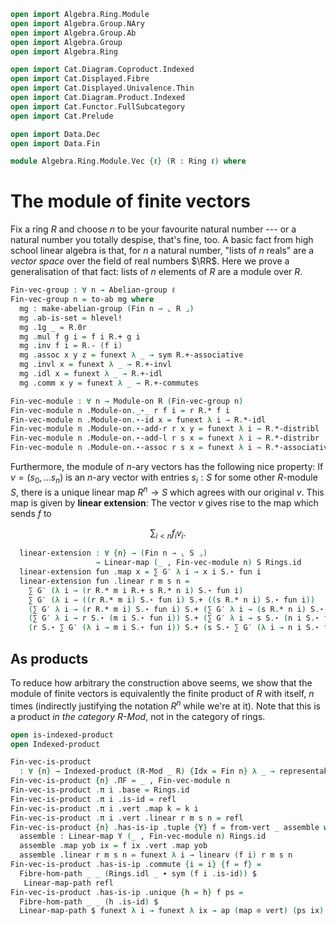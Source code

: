 ```agda
open import Algebra.Ring.Module
open import Algebra.Group.NAry
open import Algebra.Group.Ab
open import Algebra.Group
open import Algebra.Ring

open import Cat.Diagram.Coproduct.Indexed
open import Cat.Displayed.Fibre
open import Cat.Displayed.Univalence.Thin
open import Cat.Diagram.Product.Indexed
open import Cat.Functor.FullSubcategory
open import Cat.Prelude

open import Data.Dec
open import Data.Fin

module Algebra.Ring.Module.Vec {ℓ} (R : Ring ℓ) where
```

<!--
```agda
private module R = Ring-on (R .snd)
open make-abelian-group
open Module hiding (module R ; module G)
```
-->

# The module of finite vectors

Fix a ring $R$ and choose $n$ to be your favourite natural number --- or
a natural number you totally despise, that's fine, too. A basic fact
from high school linear algebra is that, for $n$ a natural number,
"lists of $n$ reals" are a _vector space_ over the field of real numbers
$\RR$. Here we prove a generalisation of that fact: lists of $n$
elements of $R$ are a module over $R$.

```agda
Fin-vec-group : ∀ n → Abelian-group ℓ
Fin-vec-group n = to-ab mg where
  mg : make-abelian-group (Fin n → ⌞ R ⌟)
  mg .ab-is-set = hlevel!
  mg .1g _ = R.0r
  mg .mul f g i = f i R.+ g i
  mg .inv f i = R.- (f i)
  mg .assoc x y z = funext λ _ → sym R.+-associative
  mg .invl x = funext λ _ → R.+-invl
  mg .idl x = funext λ _ → R.+-idl
  mg .comm x y = funext λ _ → R.+-commutes

Fin-vec-module : ∀ n → Module-on R (Fin-vec-group n)
Fin-vec-module n .Module-on._⋆_ r f i = r R.* f i
Fin-vec-module n .Module-on.⋆-id x = funext λ i → R.*-idl
Fin-vec-module n .Module-on.⋆-add-r r x y = funext λ i → R.*-distribl
Fin-vec-module n .Module-on.⋆-add-l r s x = funext λ i → R.*-distribr
Fin-vec-module n .Module-on.⋆-assoc r s x = funext λ i → R.*-associative
```

Furthermore, the module of $n$-ary vectors has the following nice
property: If $v = (s_0, ... s_n)$ is an $n$-ary vector with entries $s_i
: S$ for some other $R$-module $S$, there is a unique linear map $R^n
\to S$ which agrees with our original $v$.  This map is given by
**linear extension**: The vector $v$ gives rise to the map which sends
$f$ to

$$
\sum_{i < n} f_iv_i\text{.}
$$

<!--
```agda
module _ {ℓ′} (S : Module ℓ′ R) where
  private
    module S = Module S
    G′ = Abelian→Group-on (S .fst .snd)

  ∑-distr : ∀ {n} r (f : Fin n → ⌞ S ⌟)
          → r S.⋆ ∑ G′ f
          ≡ ∑ G′ λ i → r S.⋆ f i
  ∑-distr {n = zero} r f = S.⋆-group-hom.pres-id _
  ∑-distr {n = suc n} r f =
    r S.⋆ (f fzero S.+ ∑ G′ (λ e → f (fsuc e)))            ≡⟨ S.⋆-add-r r (f fzero) _ ⟩
    (r S.⋆ f fzero) S.+ ⌜ r S.⋆ ∑ G′ (λ e → f (fsuc e)) ⌝  ≡⟨ ap! (∑-distr {n} r (λ e → f (fsuc e))) ⟩
    (r S.⋆ f fzero) S.+ ∑ G′ (λ i → r S.⋆ f (fsuc i))      ∎
```
-->

```agda
  linear-extension : ∀ {n} → (Fin n → ⌞ S ⌟)
                   → Linear-map (_ , Fin-vec-module n) S Rings.id
  linear-extension fun .map x = ∑ G′ λ i → x i S.⋆ fun i
  linear-extension fun .linear r m s n =
    ∑ G′ (λ i → (r R.* m i R.+ s R.* n i) S.⋆ fun i)                          ≡⟨ ap (∑ G′) (funext λ i → S.⋆-add-l (r R.* m i) (s R.* n i) (fun i)) ⟩
    ∑ G′ (λ i → ((r R.* m i) S.⋆ fun i) S.+ ((s R.* n i) S.⋆ fun i))          ≡⟨ ∑-split (S .fst .snd) (λ i → (r R.* m i) S.⋆ fun i) (λ i → (s R.* n i) S.⋆ fun i) ⟩
    (∑ G′ λ i → (r R.* m i) S.⋆ fun i) S.+ (∑ G′ λ i → (s R.* n i) S.⋆ fun i) ≡˘⟨ ap₂ S._+_ (ap (∑ G′) (funext λ i → S.⋆-assoc r (m i) (fun i))) (ap (∑ G′) (funext λ i → S.⋆-assoc s (n i) (fun i))) ⟩
    (∑ G′ λ i → r S.⋆ (m i S.⋆ fun i)) S.+ (∑ G′ λ i → s S.⋆ (n i S.⋆ fun i)) ≡˘⟨ ap₂ S._+_ (∑-distr r λ i → m i S.⋆ fun i) (∑-distr s λ i → n i S.⋆ fun i) ⟩
    (r S.⋆ ∑ G′ (λ i → m i S.⋆ fun i)) S.+ (s S.⋆ ∑ G′ (λ i → n i S.⋆ fun i)) ∎
```

## As products

To reduce how arbitrary the construction above seems, we show that the
module of finite vectors is equivalently the finite product of $R$ with
itself, $n$ times (indirectly justifying the notation $R^n$ while we're
at it). Note that this is a product _in the category $R$-Mod_, not in
the category of rings.

```agda
open is-indexed-product
open Indexed-product

Fin-vec-is-product
  : ∀ {n} → Indexed-product (R-Mod _ R) {Idx = Fin n} λ _ → representable-module R
Fin-vec-is-product {n} .ΠF = _ , Fin-vec-module n
Fin-vec-is-product .π i .base = Rings.id
Fin-vec-is-product .π i .is-id = refl
Fin-vec-is-product .π i .vert .map k = k i
Fin-vec-is-product .π i .vert .linear r m s n = refl
Fin-vec-is-product {n} .has-is-ip .tuple {Y} f = from-vert _ assemble where
  assemble : Linear-map Y (_ , Fin-vec-module n) Rings.id
  assemble .map yob ix = f ix .vert .map yob
  assemble .linear r m s n = funext λ i → linearv (f i) r m s n
Fin-vec-is-product .has-is-ip .commute {i = i} {f = f} =
  Fibre-hom-path _ _ (Rings.idl _ ∙ sym (f i .is-id)) $
   Linear-map-path refl
Fin-vec-is-product .has-is-ip .unique {h = h} f ps =
  Fibre-hom-path _ _ (h .is-id) $
  Linear-map-path $ funext λ i → funext λ ix → ap (map ⊙ vert) (ps ix) $ₚ i
```
